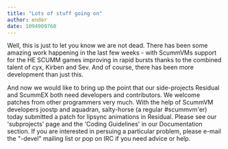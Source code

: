 ```yaml
---
title: "Lots of stuff going on"
author: ender
date: 1094909760
---
```


Well, this is just to let you know we are not dead. There has been some amazing work happening in the last few weeks - with ScummVMs support for the HE SCUMM games improving in rapid bursts thanks to the combined talent of cyx, Kirben and Sev. And of course, there has been more development than just this.

And now we would like to bring up the point that our side-projects Residual and ScummEX both need developers and contributors. We welcome patches from other programmers very much. With the help of ScummVM developers joostp and aquadran, salty-horse (a regular #scummvm'er) today submitted a patch for lipsync animations in Residual. Please see our 'subprojects' page and the 'Coding Guidelines' in our Documentation section. If you are interested in persuing a particular problem, please e-mail the "-devel" mailing list or pop on IRC if you need advice or help.
